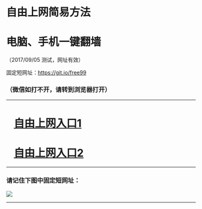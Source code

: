 ﻿# 自由上网简易方法

# 电脑、手机一键翻墙

（2017/09/05 测试，网址有效）

固定短网址：https://git.io/free99

### （微信如打不开，请转到浏览器打开）


***





# &nbsp;&nbsp; <a href="http://ft102127397.fwq-tz1001.xyz/fwqtz01.html?t=09050013109 " target="_blank">自由上网入口1</a>
# &nbsp;&nbsp; <a href="http://ft4428484.fwq-tz1002.xyz/fwqtz02.html?t=09050012343 " target="_blank">自由上网入口2</a>
***

### 请记住下图中固定短网址：

<img src="https://s3-us-west-2.amazonaws.com/fwq-1001/yjfq-20170905okok.png" /> 


***


